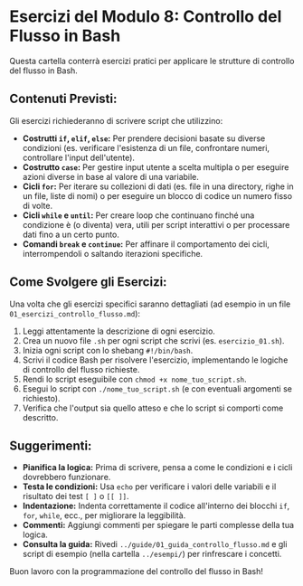 # Esercizi del Modulo 8: Controllo del Flusso in Bash

Questa cartella conterrà esercizi pratici per applicare le strutture di controllo del flusso in Bash.

## Contenuti Previsti:

Gli esercizi richiederanno di scrivere script che utilizzino:

*   **Costrutti `if`, `elif`, `else`:** Per prendere decisioni basate su diverse condizioni (es. verificare l'esistenza di un file, confrontare numeri, controllare l'input dell'utente).
*   **Costrutto `case`:** Per gestire input utente a scelta multipla o per eseguire azioni diverse in base al valore di una variabile.
*   **Cicli `for`:** Per iterare su collezioni di dati (es. file in una directory, righe in un file, liste di nomi) o per eseguire un blocco di codice un numero fisso di volte.
*   **Cicli `while` e `until`:** Per creare loop che continuano finché una condizione è (o diventa) vera, utili per script interattivi o per processare dati fino a un certo punto.
*   **Comandi `break` e `continue`:** Per affinare il comportamento dei cicli, interrompendoli o saltando iterazioni specifiche.

## Come Svolgere gli Esercizi:

Una volta che gli esercizi specifici saranno dettagliati (ad esempio in un file `01_esercizi_controllo_flusso.md`):

1.  Leggi attentamente la descrizione di ogni esercizio.
2.  Crea un nuovo file `.sh` per ogni script che scrivi (es. `esercizio_01.sh`).
3.  Inizia ogni script con lo shebang `#!/bin/bash`.
4.  Scrivi il codice Bash per risolvere l'esercizio, implementando le logiche di controllo del flusso richieste.
5.  Rendi lo script eseguibile con `chmod +x nome_tuo_script.sh`.
6.  Esegui lo script con `./nome_tuo_script.sh` (e con eventuali argomenti se richiesto).
7.  Verifica che l'output sia quello atteso e che lo script si comporti come descritto.

## Suggerimenti:

*   **Pianifica la logica:** Prima di scrivere, pensa a come le condizioni e i cicli dovrebbero funzionare.
*   **Testa le condizioni:** Usa `echo` per verificare i valori delle variabili e il risultato dei test `[ ]` o `[[ ]]`.
*   **Indentazione:** Indenta correttamente il codice all'interno dei blocchi `if`, `for`, `while`, ecc., per migliorare la leggibilità.
*   **Commenti:** Aggiungi commenti per spiegare le parti complesse della tua logica.
*   **Consulta la guida:** Rivedi `../guide/01_guida_controllo_flusso.md` e gli script di esempio (nella cartella `../esempi/`) per rinfrescare i concetti.

Buon lavoro con la programmazione del controllo del flusso in Bash!
